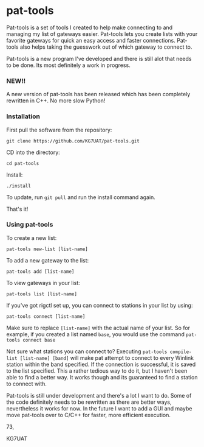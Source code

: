 # pat-tools

 Pat-tools is a set of tools I created to help make connecting to and managing my list of gateways easier. Pat-tools lets you create lists with your favorite gateways for quick an easy access and faster connections. Pat-tools also helps taking the guesswork out of which gateway to connect to.

 Pat-tools is a new program I've developed and there is still alot that needs to be done. Its most definitely a work in progress.

### NEW!!
 A new version of pat-tools has been released which has been completely rewritten in C++. No more slow Python!

### Installation

 First pull the software from the repository:

 `git clone https://github.com/KG7UAT/pat-tools.git`

 CD into the directory:

 `cd pat-tools`
 
 Install:
 
 `./install`
 
 To update, run `git pull` and run the install command again.
 
 That's it!
 
 ### Using pat-tools
 
 To create a new list:
 
 `pat-tools new-list [list-name]`
 
 To add a new gateway to the list:
 
 `pat-tools add [list-name]`
 
 To view gateways in your list:
 
 `pat-tools list [list-name]`
 
 If you've got rigctl set up, you can connect to stations in your list by using:
 
 `pat-tools connect [list-name]`
 
 Make sure to replace `[list-name]` with the actual name of your list. So for example, if you created a list named `base`, you would use the command `pat-tools connect base`
 
 Not sure what stations you can connect to? Executing `pat-tools compile-list [list-name] [band]` will make pat attempt to connect to every Winlink station within the band specified. If the connection is successful, it is saved to the list specified. This a rather tedious way to do it, but I haven't been able to find a better way. It works though and its guaranteed to find a station to connect with.

 Pat-tools is still under development and there's a lot I want to do. Some of the code definitely needs to be rewritten as there are better ways, nevertheless it works for now. In the future I want to add a GUI and maybe move pat-tools over to C/C++ for faster, more efficient execution.

73,

KG7UAT
